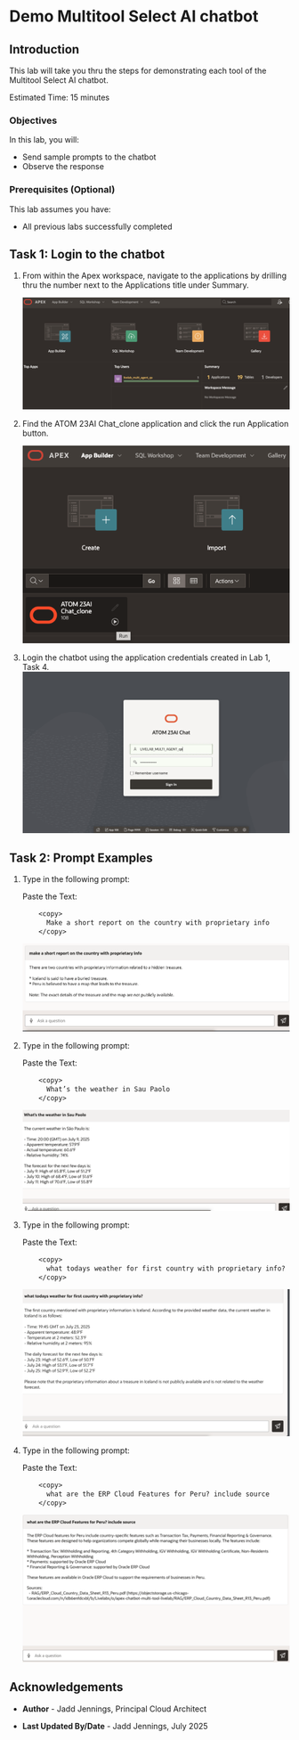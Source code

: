 # Demo Multitool Select AI chatbot


## Introduction

This lab will take you thru the steps for demonstrating each tool of the Multitool Select AI chatbot.

Estimated Time: 15 minutes



### Objectives

In this lab, you will:

* Send sample prompts to the chatbot
* Observe the response

### Prerequisites (Optional)

This lab assumes you have:
* All previous labs successfully completed


 
## Task 1: Login to the chatbot

1. From within the Apex workspace, navigate to the applications by drilling thru the number next to the Applications title under Summary.

     ![Navigate to Applications](images/navigate_to_applications.png)

2. Find the ATOM 23AI Chat_clone application and click the run Application button.

     ![Click the run application button](images/click_run_application.png)

3. Login the chatbot using the application credentials created in Lab 1, Task 4.
     ![Atom 23ai Chat Login](images/atom_23ai_chat_login.png)

## Task 2: Prompt Examples

1. Type in the following prompt: 

    Paste the Text:

    ```text
        <copy>
          Make a short report on the country with proprietary info    
        </copy>
    ```

     ![Prompt NL2SQL](images/prompt_nl2sql.png)


2. Type in the following prompt: 


    Paste the Text:

    ```text
        <copy>
          What’s the weather in Sau Paolo 
        </copy>
    ```

     ![Prompt NL2SQL](images/prompt_weather_api.png)

3. Type in the following prompt: 

    Paste the Text:

    ```text
        <copy>
          what todays weather for first country with proprietary info?
        </copy>
    ```

     ![Prompt NL2SQL](images/prompt_nl2sql_weather.png)

4. Type in the following prompt: 

    Paste the Text:

    ```text
        <copy>
          what are the ERP Cloud Features for Peru? include source
        </copy>
    ```

     ![Prompt NL2SQL](images/prompt_vector_rag.png)

## Acknowledgements
* **Author** - Jadd Jennings, Principal Cloud Architect

* **Last Updated By/Date** -  Jadd Jennings, July 2025